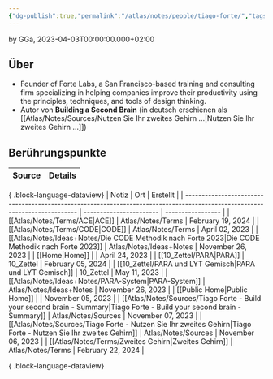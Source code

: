```yaml
---
{"dg-publish":true,"permalink":"/atlas/notes/people/tiago-forte/","tags":["class/people"],"noteIcon":""}
---
```


by GGa, 2023-04-03T00:00:00.000+02:00

## Über
- Founder of Forte Labs, a San Francisco-based training and consulting firm specializing in helping companies improve their productivity using the principles, techniques, and tools of design thinking.
- Autor von **Building a Second Brain** (in deutsch erschienen als [[Atlas/Notes/Sources/Nutzen Sie Ihr zweites Gehirn ...\|Nutzen Sie Ihr zweites Gehirn ...]])


## Berührungspunkte 
| Source | Details |
| ------ | ------- |

{ .block-language-dataview}
| Notiz                                                                                                                       | Ort                     | Erstellt          |
| --------------------------------------------------------------------------------------------------------------------------- | ----------------------- | ----------------- |
| [[Atlas/Notes/Terms/ACE\|ACE]]                                                                                           | Atlas/Notes/Terms       | February 19, 2024 |
| [[Atlas/Notes/Terms/CODE\|CODE]]                                                                                         | Atlas/Notes/Terms       | April 02, 2023    |
| [[Atlas/Notes/Ideas+Notes/Die CODE Methodik nach Forte 2023\|Die CODE Methodik nach Forte 2023]]                         | Atlas/Notes/Ideas+Notes | November 26, 2023 |
| [[Home\|Home]]                                                                                                           |                         | April 24, 2023    |
| [[10_Zettel/PARA\|PARA]]                                                                                                 | 10_Zettel               | February 05, 2024 |
| [[10_Zettel/PARA und LYT Gemisch\|PARA und LYT Gemisch]]                                                                 | 10_Zettel               | May 11, 2023      |
| [[Atlas/Notes/Ideas+Notes/PARA-System\|PARA-System]]                                                                     | Atlas/Notes/Ideas+Notes | November 26, 2023 |
| [[Public Home\|Public Home]]                                                                                             |                         | November 05, 2023 |
| [[Atlas/Notes/Sources/Tiago Forte - Build your second brain - Summary\|Tiago Forte - Build your second brain - Summary]] | Atlas/Notes/Sources     | November 07, 2023 |
| [[Atlas/Notes/Sources/Tiago Forte - Nutzen Sie Ihr zweites Gehirn\|Tiago Forte - Nutzen Sie Ihr zweites Gehirn]]         | Atlas/Notes/Sources     | November 06, 2023 |
| [[Atlas/Notes/Terms/Zweites Gehirn\|Zweites Gehirn]]                                                                     | Atlas/Notes/Terms       | February 22, 2024 |

{ .block-language-dataview}
